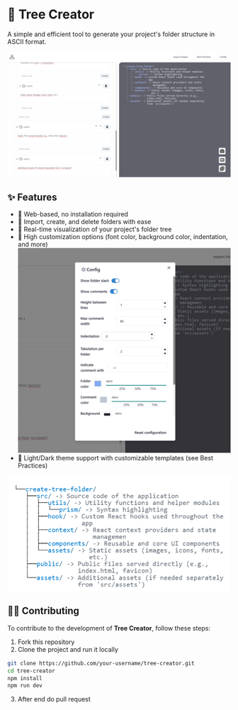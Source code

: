 # 🌳 Tree Creator

A simple and efficient tool to generate your project's folder structure in ASCII format.

![preview](./assets/preview.png)

## ✨ Features

-  🧠 Web-based, no installation required
-  📂 Import, create, and delete folders with ease
-  🧾 Real-time visualization of your project's folder tree
-  🔧 High customization options (font color, background color, indentation, and more)
   ![configuration image](./assets/configuration.png)
-  🎨 Light/Dark theme support with customizable templates (see Best Practices)
   <picture>
      <!-- Big image for wide screens in dark mode -->
      <source srcset="./assets/tree-folder-dark.png" media="(prefers-color-scheme: dark)" />

  <source srcset="./assets/tree-folder-light.png" media="(prefers-color-scheme: light)" />

  <img src="./assets/tree-folder-light.png" alt="Responsive image" />
</picture>

## 🧑‍💻 Contributing

To contribute to the development of **Tree Creator**, follow these steps:

1. Fork this repository
2. Clone the project and run it locally

```bash
git clone https://github.com/your-username/tree-creator.git
cd tree-creator
npm install
npm run dev
```

3. After end do pull request
